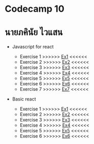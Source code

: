 # Codecamp 10
# นายภคินัย   ไวแสน
* Javascript for react
    * Exercise 1  >>>>>> [Ex1](./Javascript_for_react/JS_for_react_Exercise1.js)  <<<<<<
    * Exercise 2  >>>>>> [Ex2](./Javascript_for_react/JS_for_react_Exercise2.js)  <<<<<<
    * Exercise 3  >>>>>> [Ex3](./Javascript_for_react/JS_for_react_Exercise3.js)  <<<<<<
    * Exercise 4  >>>>>> [Ex4](./Javascript_for_react/JS_for_react_Exercise4.js)  <<<<<<
    * Exercise 5  >>>>>> [Ex5](./Javascript_for_react/JS_for_react_Exercise5.js)  <<<<<<
    * Exercise 6  >>>>>> [Ex6](./Javascript_for_react/JS_for_react_Exercise6.js)  <<<<<<
    * Exercise 7  >>>>>> [Ex7](./Javascript_for_react/JS_for_react_Exercise7.js)  <<<<<<

* Basic react
    * Exercise 1  >>>>>> [Ex1](./Basic_React/Element_lab.html)  <<<<<<
    * Exercise 2  >>>>>> [Ex2](./Basic_React/Jsx_lab1.html)  <<<<<<
    * Exercise 3  >>>>>> [Ex3](./Basic_React/Jsx_lab2.html)  <<<<<<
    * Exercise 4  >>>>>> [Ex4](./Basic_React/Jsx_lab3.html)  <<<<<<
    * Exercise 5  >>>>>> [Ex5](./Basic_React/List_and_key_lab1.html)  <<<<<<
    * Exercise 6  >>>>>> [Ex6](./Basic_React/List_and_key_lab2.html)  <<<<<<
